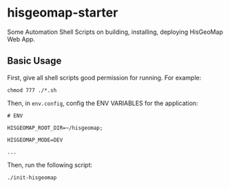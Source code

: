 # hisgeomap-starter

Some Automation Shell Scripts on building, installing, deploying HisGeoMap Web App.

## Basic Usage

First, give all shell scripts good permission for running. For example: <br/>

```
chmod 777 ./*.sh
```

Then, in <code>env.config</code>, config the ENV VARIABLES for the application: <br/>

```
# ENV

HISGEOMAP_ROOT_DIR=~/hisgeomap;

HISGEOMAP_MODE=DEV

...

```

Then, run the following script: <br/>

```
./init-hisgeomap
```
